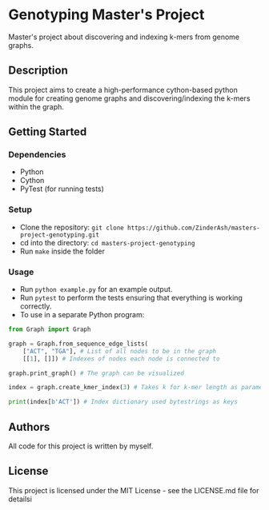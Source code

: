 # Genotyping Master's Project
Master's project about discovering and indexing k-mers from genome graphs.

## Description

This project aims to create a high-performance cython-based python module for creating genome graphs and discovering/indexing the k-mers within the graph.

## Getting Started

### Dependencies

* Python
* Cython
* PyTest (for running tests)

### Setup

* Clone the repository: `git clone https://github.com/ZinderAsh/masters-project-genotyping.git`
* cd into the directory: `cd masters-project-genotyping`
* Run `make` inside the folder

### Usage

* Run `python example.py` for an example output.
* Run `pytest` to perform the tests ensuring that everything is working correctly.
* To use in a separate Python program:
```python
from Graph import Graph

graph = Graph.from_sequence_edge_lists(
	["ACT", "TGA"], # List of all nodes to be in the graph
	[[1], []]) # Indexes of nodes each node is connected to

graph.print_graph() # The graph can be visualized

index = graph.create_kmer_index(3) # Takes k for k-mer length as parameter

print(index[b'ACT']) # Index dictionary used bytestrings as keys
```

## Authors

All code for this project is written by myself.

## License

This project is licensed under the MIT License - see the LICENSE.md file for detailsi
